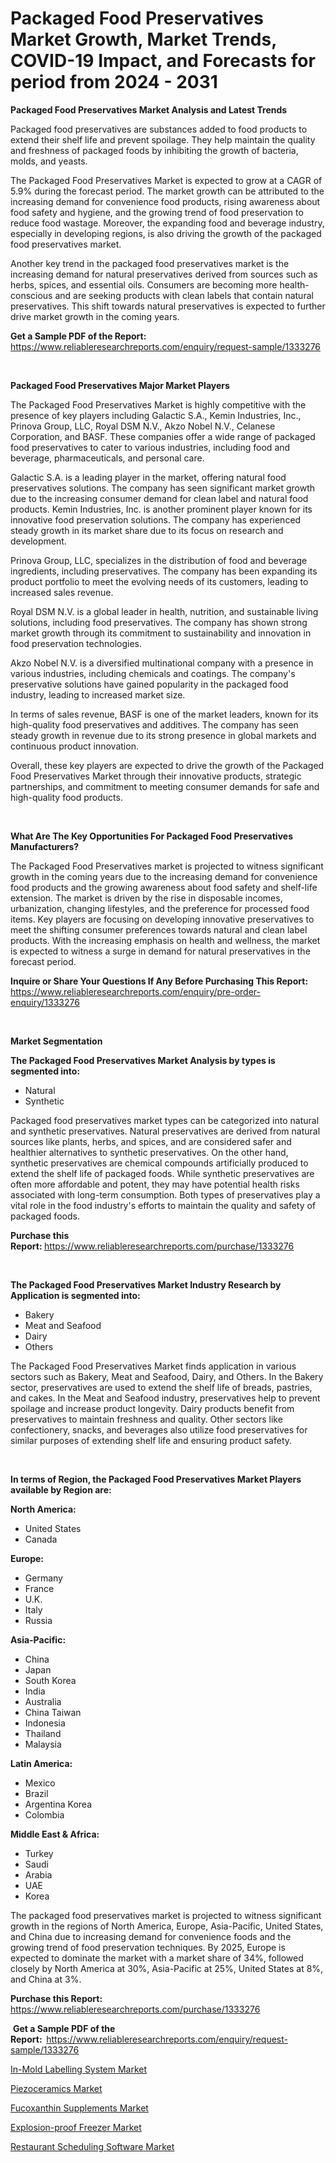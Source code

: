 <p><h1>Packaged Food Preservatives Market Growth, Market Trends, COVID-19 Impact, and Forecasts for period from 2024 - 2031</h1></p><p><strong>Packaged Food Preservatives Market Analysis and Latest Trends</strong></p>
<p><p>Packaged food preservatives are substances added to food products to extend their shelf life and prevent spoilage. They help maintain the quality and freshness of packaged foods by inhibiting the growth of bacteria, molds, and yeasts.</p><p>The Packaged Food Preservatives Market is expected to grow at a CAGR of 5.9% during the forecast period. The market growth can be attributed to the increasing demand for convenience food products, rising awareness about food safety and hygiene, and the growing trend of food preservation to reduce food wastage. Moreover, the expanding food and beverage industry, especially in developing regions, is also driving the growth of the packaged food preservatives market.</p><p>Another key trend in the packaged food preservatives market is the increasing demand for natural preservatives derived from sources such as herbs, spices, and essential oils. Consumers are becoming more health-conscious and are seeking products with clean labels that contain natural preservatives. This shift towards natural preservatives is expected to further drive market growth in the coming years.</p></p>
<p><strong>Get a Sample PDF of the Report:&nbsp;</strong> <a href="https://www.reliableresearchreports.com/enquiry/request-sample/1333276">https://www.reliableresearchreports.com/enquiry/request-sample/1333276</a></p>
<p>&nbsp;</p>
<p><strong>Packaged Food Preservatives Major Market Players</strong></p>
<p><p>The Packaged Food Preservatives Market is highly competitive with the presence of key players including Galactic S.A., Kemin Industries, Inc., Prinova Group, LLC, Royal DSM N.V., Akzo Nobel N.V., Celanese Corporation, and BASF. These companies offer a wide range of packaged food preservatives to cater to various industries, including food and beverage, pharmaceuticals, and personal care.</p><p>Galactic S.A. is a leading player in the market, offering natural food preservatives solutions. The company has seen significant market growth due to the increasing consumer demand for clean label and natural food products. Kemin Industries, Inc. is another prominent player known for its innovative food preservation solutions. The company has experienced steady growth in its market share due to its focus on research and development.</p><p>Prinova Group, LLC, specializes in the distribution of food and beverage ingredients, including preservatives. The company has been expanding its product portfolio to meet the evolving needs of its customers, leading to increased sales revenue.</p><p>Royal DSM N.V. is a global leader in health, nutrition, and sustainable living solutions, including food preservatives. The company has shown strong market growth through its commitment to sustainability and innovation in food preservation technologies.</p><p>Akzo Nobel N.V. is a diversified multinational company with a presence in various industries, including chemicals and coatings. The company's preservative solutions have gained popularity in the packaged food industry, leading to increased market size.</p><p>In terms of sales revenue, BASF is one of the market leaders, known for its high-quality food preservatives and additives. The company has seen steady growth in revenue due to its strong presence in global markets and continuous product innovation.</p><p>Overall, these key players are expected to drive the growth of the Packaged Food Preservatives Market through their innovative products, strategic partnerships, and commitment to meeting consumer demands for safe and high-quality food products.</p></p>
<p>&nbsp;</p>
<p><strong>What Are The Key Opportunities For Packaged Food Preservatives Manufacturers?</strong></p>
<p><p>The Packaged Food Preservatives market is projected to witness significant growth in the coming years due to the increasing demand for convenience food products and the growing awareness about food safety and shelf-life extension. The market is driven by the rise in disposable incomes, urbanization, changing lifestyles, and the preference for processed food items. Key players are focusing on developing innovative preservatives to meet the shifting consumer preferences towards natural and clean label products. With the increasing emphasis on health and wellness, the market is expected to witness a surge in demand for natural preservatives in the forecast period.</p></p>
<p><strong>Inquire or Share Your Questions If Any Before Purchasing This Report:</strong> <a href="https://www.reliableresearchreports.com/enquiry/pre-order-enquiry/1333276">https://www.reliableresearchreports.com/enquiry/pre-order-enquiry/1333276</a></p>
<p>&nbsp;</p>
<p><strong>Market Segmentation</strong></p>
<p><strong>The Packaged Food Preservatives Market Analysis by types is segmented into:</strong></p>
<p><ul><li>Natural</li><li>Synthetic</li></ul></p>
<p><p>Packaged food preservatives market types can be categorized into natural and synthetic preservatives. Natural preservatives are derived from natural sources like plants, herbs, and spices, and are considered safer and healthier alternatives to synthetic preservatives. On the other hand, synthetic preservatives are chemical compounds artificially produced to extend the shelf life of packaged foods. While synthetic preservatives are often more affordable and potent, they may have potential health risks associated with long-term consumption. Both types of preservatives play a vital role in the food industry's efforts to maintain the quality and safety of packaged foods.</p></p>
<p><strong>Purchase this Report:&nbsp;</strong><a href="https://www.reliableresearchreports.com/purchase/1333276">https://www.reliableresearchreports.com/purchase/1333276</a></p>
<p>&nbsp;</p>
<p><strong>The Packaged Food Preservatives Market Industry Research by Application is segmented into:</strong></p>
<p><ul><li>Bakery</li><li>Meat and Seafood</li><li>Dairy</li><li>Others</li></ul></p>
<p><p>The Packaged Food Preservatives Market finds application in various sectors such as Bakery, Meat and Seafood, Dairy, and Others. In the Bakery sector, preservatives are used to extend the shelf life of breads, pastries, and cakes. In the Meat and Seafood industry, preservatives help to prevent spoilage and increase product longevity. Dairy products benefit from preservatives to maintain freshness and quality. Other sectors like confectionery, snacks, and beverages also utilize food preservatives for similar purposes of extending shelf life and ensuring product safety.</p></p>
<p>&nbsp;</p>
<p><strong>In terms of Region, the Packaged Food Preservatives Market Players available by Region are:</strong></p>
<p>
    <p> <strong> North America: </strong>
        <ul>
            <li>United States</li>
            <li>Canada</li>
        </ul>
        </p> 
    <p> <strong> Europe: </strong>
        <ul>
            <li>Germany</li>
            <li>France</li>
            <li>U.K.</li>
            <li>Italy</li>
            <li>Russia</li>
        </ul>
        </p> 
    <p> <strong> Asia-Pacific: </strong>
        <ul>
            <li>China</li>
            <li>Japan</li>
            <li>South Korea</li>
            <li>India</li>
            <li>Australia</li>
            <li>China Taiwan</li>
            <li>Indonesia</li>
            <li>Thailand</li>
            <li>Malaysia</li>
        </ul>
        </p> 
    <p> <strong> Latin America: </strong>
        <ul>
            <li>Mexico</li>
            <li>Brazil</li>
            <li>Argentina Korea</li>
            <li>Colombia</li>
        </ul>
        </p> 
    <p> <strong> Middle East & Africa: </strong>
        <ul>
            <li>Turkey</li>
            <li>Saudi</li>
            <li>Arabia</li>
            <li>UAE</li>
            <li>Korea</li>
        </ul>
    </p>
    </p>
<p><p>The packaged food preservatives market is projected to witness significant growth in the regions of North America, Europe, Asia-Pacific, United States, and China due to increasing demand for convenience foods and the growing trend of food preservation techniques. By 2025, Europe is expected to dominate the market with a market share of 34%, followed closely by North America at 30%, Asia-Pacific at 25%, United States at 8%, and China at 3%.</p></p>
<p><strong>Purchase this Report: </strong><a href="https://www.reliableresearchreports.com/purchase/1333276">https://www.reliableresearchreports.com/purchase/1333276</a></p>
<p>&nbsp;<strong>Get a Sample PDF of the Report:&nbsp;&nbsp;</strong><a href="https://www.reliableresearchreports.com/enquiry/request-sample/1333276">https://www.reliableresearchreports.com/enquiry/request-sample/1333276</a></p>
<p><strong></strong></p>
<p><p><a href="https://github.com/laholand/Market-Research-Report-List-2/blob/main/in-mold-labelling-system-market.md">In-Mold Labelling System Market</a></p><p><a href="https://medium.com/p/814a14e4cc87/edit">Piezoceramics Market</a></p><p><a href="https://medium.com/p/5bea62ecbc9d/edit">Fucoxanthin Supplements Market</a></p><p><a href="https://github.com/PeterParrish5/Market-Research-Report-List-3/blob/main/explosion-proof-freezer-market.md">Explosion-proof Freezer Market</a></p><p><a href="https://medium.com/p/c292257a7336/edit">Restaurant Scheduling Software Market</a></p></p>